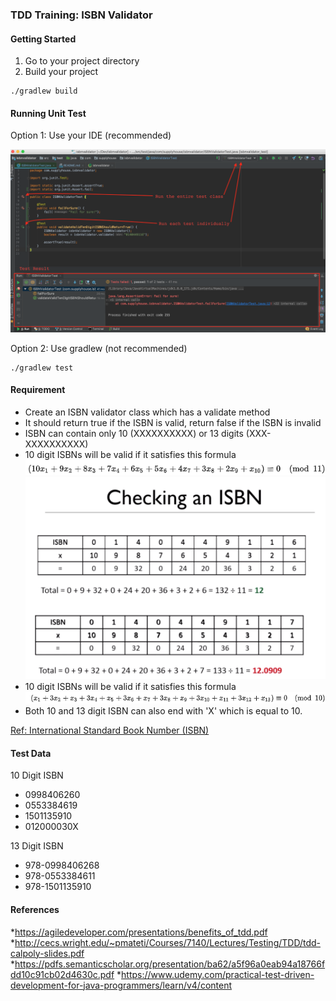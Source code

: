### TDD Training: ISBN Validator

#### Getting Started
1. Go to your project directory
2. Build your project
```
./gradlew build  
```

#### Running Unit Test
Option 1: Use your IDE (recommended)

![alt text](https://github.com/pongpon-tienthong/isbnvalidator/raw/master/images/runningJunit.png)

Option 2: Use gradlew (not recommended)
```
./gradlew test
```
#### Requirement
* Create an ISBN validator class which has a validate method
* It should return true if the ISBN is valid, return false if the ISBN is invalid
* ISBN can contain only 10 (XXXXXXXXXX) or 13 digits (XXX-XXXXXXXXXX)
* 10 digit ISBNs will be valid if it satisfies this formula
![alt text](https://github.com/pongpon-tienthong/isbnvalidator/raw/master/images/10DigitFormula.png)
![alt text](https://github.com/pongpon-tienthong/isbnvalidator/raw/master/images/10DigitExample.png)
* 10 digit ISBNs will be valid if it satisfies this formula
![alt text](https://github.com/pongpon-tienthong/isbnvalidator/raw/master/images/13DigitFormula.png)
* Both 10 and 13 digit ISBN can also end with 'X' which is equal to 10.

[Ref: International Standard Book Number (ISBN)](https://en.wikipedia.org/wiki/International_Standard_Book_Number)

#### Test Data
10 Digit ISBN
* 0998406260
* 0553384619
* 1501135910
* 012000030X

13 Digit ISBN
* 978-0998406268
* 978-0553384611
* 978-1501135910

#### References
*https://agiledeveloper.com/presentations/benefits_of_tdd.pdf
*http://cecs.wright.edu/~pmateti/Courses/7140/Lectures/Testing/TDD/tdd-calpoly-slides.pdf
*https://pdfs.semanticscholar.org/presentation/ba62/a5f96a0eab94a18766fdd10c91cb02d4630c.pdf
*https://www.udemy.com/practical-test-driven-development-for-java-programmers/learn/v4/content